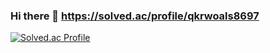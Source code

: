 ### Hi there 👋 https://solved.ac/profile/qkrwoals8697
[![Solved.ac Profile](http://mazassumnida.wtf/api/v2/generate_badge?boj=qkrwoals8697)](https://solved.ac/qkrwoals8697/)
<!--
[![Anurag's github stats](https://github-readme-stats.vercel.app/api?username=Jimi)](https://github.com/anuraghazra/github-readme-stats)
-->
<!--
**jimi7709/jimi7709** is a ✨ _special_ ✨ repository because its `README.md` (this file) appears on your GitHub profile.

Here are some ideas to get you started:

- 🔭 I’m currently working on ...
- 🌱 I’m currently learning ...
- 👯 I’m looking to collaborate on ...
- 🤔 I’m looking for help with ...
- 💬 Ask me about ...
- 📫 How to reach me: ...
- 😄 Pronouns: ...
- ⚡ Fun fact: ...
-->
<!-- 깃허브 주석
- git init
- git add


-->
